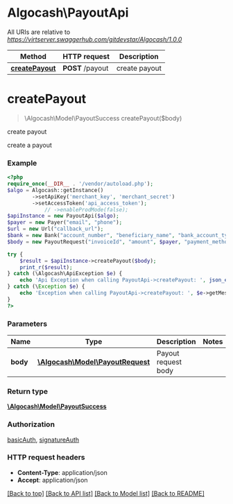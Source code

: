 # Algocash\PayoutApi

All URIs are relative to *https://virtserver.swaggerhub.com/gitdevstar/Algocash/1.0.0*

Method | HTTP request | Description
------------- | ------------- | -------------
[**createPayout**](PayoutApi.md#createpayout) | **POST** /payout | create payout

# **createPayout**
> \Algocash\Model\PayoutSuccess createPayout($body)

create payout

create a payout

### Example
```php
<?php
require_once(__DIR__ . '/vendor/autoload.php');
$algo = Algocash::getInstance()
        ->setApiKey('merchant_key', 'merchant_secret')
        ->setAccessToken('api_access_token');
            // ->enableProdMode(false);
$apiInstance = new PayoutApi($algo);
$payer = new Payer("email", "phone");
$url = new Url("callback_url");
$bank = new Bank("account_number", "beneficiary_name", "bank_account_type","bank_code");
$body = new PayoutRequest("invoiceId", "amount", $payer, "payment_method", $bank, $url);

try {
    $result = $apiInstance->createPayout($body);
    print_r($result);
} catch (\Algocash\ApiException $e) {
    echo 'Api Exception when calling PayoutApi->createPayout: ', json_encode($e->getError()), PHP_EOL;
} catch (\Exception $e) {
    echo 'Exception when calling PayoutApi->createPayout: ', $e->getMessage(), PHP_EOL;
}
?>
```

### Parameters

Name | Type | Description  | Notes
------------- | ------------- | ------------- | -------------
 **body** | [**\Algocash\Model\PayoutRequest**](../Model/PayoutRequest.md)| Payout request body |

### Return type

[**\Algocash\Model\PayoutSuccess**](../Model/PayoutSuccess.md)

### Authorization

[basicAuth](../../README.md#basicAuth), [signatureAuth](../../README.md#signatureAuth)

### HTTP request headers

 - **Content-Type**: application/json
 - **Accept**: application/json

[[Back to top]](#) [[Back to API list]](../../README.md#documentation-for-api-endpoints) [[Back to Model list]](../../README.md#documentation-for-models) [[Back to README]](../../README.md)

